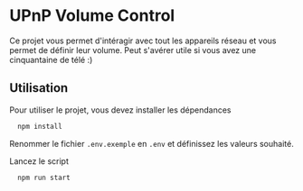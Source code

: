 # UPnP Volume Control

Ce projet vous permet d'intéragir avec tout les appareils réseau et vous permet de définir leur volume. Peut s'avérer utile si vous avez une cinquantaine de télé :)

## Utilisation

Pour utiliser le projet, vous devez installer les dépendances

```bash
  npm install
```

Renommer le fichier `.env.exemple` en `.env` et définissez les valeurs souhaité.

Lancez le script

```bash
  npm run start
```
